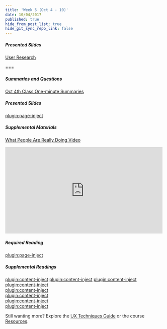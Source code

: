 ```yaml
---
title: 'Week 5 (Oct 4 - 10)'
date: 10/04/2017
published: true
hide_from_post_list: true
hide_git_sync_repo_link: false
---
```


##### Presented Slides
[User Research](https://swipe.to/9967fp)

===

##### Summaries and Questions  
[Oct 4th Class One-minute Summaries](https://canvas.sfu.ca/courses/36662/assignments/267534)

##### Presented Slides  
[plugin:page-inject](/slides/unit-05)

##### Supplemental Materials  
[What People Are Really Doing Video](http://vimeo.com/album/169777/video/7099570)  
<div class="embed-responsive embed-responsive-16by9"><iframe src="https://player.vimeo.com/video/7099570" width="500" height="275" frameborder="0" webkitallowfullscreen mozallowfullscreen allowfullscreen></iframe></div>

##### Required Reading  
[plugin:page-inject](/required-readings/unit-05)

##### Supplemental Readings  
[plugin:content-inject](/ux-techniques/how-to-understand-and-communicate-peoples-needs-and-behaviors/contextual-inquiry)
[plugin:content-inject](/ux-techniques/how-to-understand-and-communicate-peoples-needs-and-behaviors/empathy-maps)
[plugin:content-inject](/ux-techniques/how-to-understand-and-communicate-peoples-needs-and-behaviors/interviews)  
[plugin:content-inject](/ux-techniques/how-to-understand-and-communicate-peoples-needs-and-behaviors/job-stories)  
[plugin:content-inject](/ux-techniques/how-to-understand-and-communicate-peoples-needs-and-behaviors/personas-proto)    
[plugin:content-inject](/ux-techniques/how-to-understand-and-communicate-peoples-needs-and-behaviors/surveys)  
[plugin:content-inject](/ux-techniques/how-to-understand-and-communicate-peoples-needs-and-behaviors/task-analysis)  
[plugin:content-inject](/ux-techniques/how-to-understand-and-communicate-peoples-needs-and-behaviors/user-research)  

Still wanting more? Explore the [UX Techniques Guide](../../ux-techniques) or the course [Resources](../../resources).
